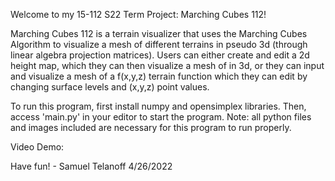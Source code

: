 Welcome to my 15-112 S22 Term Project: Marching Cubes 112!

Marching Cubes 112 is a terrain visualizer that uses the Marching Cubes Algorithm to visualize a mesh of different terrains in pseudo 3d (through linear algebra projection matrices). Users can either create and edit a 2d height map, which they can then visualize a mesh of in 3d, or they can input and visualize a mesh of a f(x,y,z) terrain function which they can edit by changing surface levels and (x,y,z) point values.

To run this program, first install numpy and opensimplex libraries. Then, access 'main.py' in your editor to start the program. Note: all python files and images included are necessary for this program to run properly.

Video Demo:

Have fun! - Samuel Telanoff 4/26/2022
